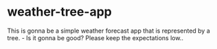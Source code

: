 # weather-tree-app
This is gonna be a simple weather forecast app that is represented by a tree. - Is it gonna be good? Please keep the expectations low..
